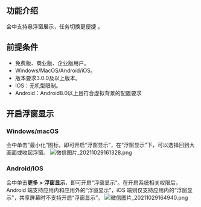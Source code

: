 ## 功能介绍
会中支持悬浮窗展示，任务切换更便捷 。

## 前提条件
- 免费版、商业版、企业版用户。
- Windows/MacOS/Android/iOS。
- 版本要求3.0.0及以上版本。
- IOS：无机型限制。
- Android：Android8.0以上且符合虚拟背景的配置要求

## 开启浮窗显示
### Windows/macOS
会中单击“最小化”图标，即可开启“浮窗显示”，在“浮窗显示”下，可以选择回到大画面或收起浮窗。
![微信图片_20211029161328.png](https://meeting-75420.gzc.vod.tencent-cloud.com/support-center/meeting-617bae578902a.png)

### Android/iOS
会中单击**更多 > 浮窗显示**，即可开启“浮窗显示”。在开启系统相关权限后，Android 端支持应用内和应用外的“浮窗显示”，iOS 端则仅支持应用内的“浮窗显示”，共享屏幕时不支持开启“浮窗显示”。
![微信图片_20211029164940.png](https://meeting-75420.gzc.vod.tencent-cloud.com/support-center/meeting-617bb5b8cd0a8.png)
